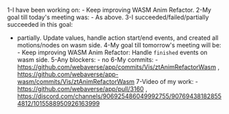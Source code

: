 1-I have been working on: - Keep improving WASM Anim Refactor.
2-My goal till today's meeting was: - As above.
3-I succeeded/failed/partially succeeded in this goal:
  - partially. Update values, handle action start/end events, and created all motions/nodes on wasm side.
4-My goal till tomorrow's meeting will be: - Keep improving WASM Anim Refactor: Handle `finished` events on wasm side.
5-Any blockers: - no
6-My commits: - https://github.com/webaverse/app/commits/Vis/ztAnimRefactorWasm , https://github.com/webaverse/app-wasm/commits/Vis/ztAnimRefactorWasm
7-Video of my work: - https://github.com/webaverse/app/pull/3160 , https://discord.com/channels/906925486049992755/907694381828554812/1015588950926163999